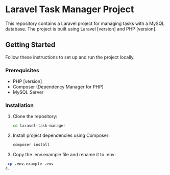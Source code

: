 # Laravel Task Manager Project

This repository contains a Laravel project for managing tasks with a MySQL database. The project is built using Laravel [version] and PHP [version].

## Getting Started

Follow these instructions to set up and run the project locally.

### Prerequisites

- PHP [version]
- Composer (Dependency Manager for PHP)
- MySQL Server

### Installation

1. Clone the repository:

   ```bash
   cd laravel-task-manager

2. Install project dependencies using Composer:

    ```bash
    composer install

 3. Copy the .env.example file and rename it to .env:
   
   ```bash
    cp .env.example .env
 4. 
